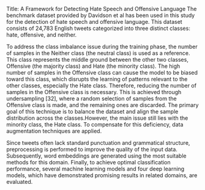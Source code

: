 Title: A Framework for Detecting Hate Speech and Offensive Language
The benchmark dataset provided by Davidson et al has been used in this study for the detection of hate speech and offensive language. This dataset consists of 24,783 English tweets categorized into three distinct classes: hate, offensive, and neither.

To address the class imbalance issue during the training phase, the number of samples in the Neither class (the neutral class) is used as a reference. This class represents the middle ground between the other two classes, Offensive (the majority class) and Hate (the minority class). The high number of samples in the Offensive class can cause the model to be biased toward this class, which disrupts the learning of patterns relevant to the other classes, especially the Hate class. Therefore, reducing the number of samples in the Offensive class is necessary. This is achieved through undersampling [32], where a random selection of samples from the Offensive class is made, and the remaining ones are discarded. The primary goal of this technique is to balance the dataset and align the sample distribution across the classes.However, the main issue still lies with the minority class, the Hate class. To compensate for this deficiency, data augmentation techniques are applied. 

Since tweets often lack standard punctuation and grammatical structure, preprocessing is performed to improve the quality of the input data. Subsequently, word embeddings are generated using the most suitable methods for this domain. Finally, to achieve optimal classification performance, several machine learning models and four deep learning models, which have demonstrated promising results in related domains, are evaluated.
